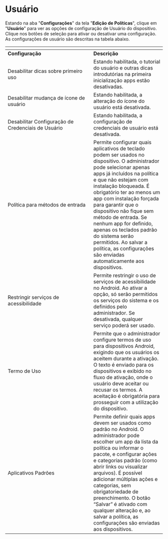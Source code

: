 # Usuário

Estando na aba "**Configurações**" da tela "**Edição de Políticas**", clique em "**Usuário**" para ver as opções de configuração de Usuário do dispositivo. Clique nos botões de seleção para ativar ou desativar uma configuração. As configurações de usuário são descritas na tabela abaixo.

<table data-header-hidden><thead><tr><th width="258.3185218771254"></th><th></th></tr></thead><tbody><tr><td><strong>Configuração</strong></td><td><strong>Descrição</strong></td></tr><tr><td>Desabilitar dicas sobre primeiro uso</td><td>Estando habilitada, o tutorial do usuário e outras dicas introdutórias na primeira inicialização apps estão desativadas.</td></tr><tr><td>Desabilitar mudança de ícone de usuário</td><td>Estando habilitada, a alteração do ícone do usuário está desativada.</td></tr><tr><td>Desabilitar Configuração de Credenciais de Usuário</td><td>Estando habilitada, a configuração de credenciais de usuário está desativada.</td></tr><tr><td>Política para métodos de entrada</td><td>Permite configurar quais aplicativos de teclado podem ser usados no dispositivo. O administrador pode selecionar apenas apps já incluídos na política e que não estejam com instalação bloqueada. É obrigatório ter ao menos um app com instalação forçada para garantir que o dispositivo não fique sem método de entrada. Se nenhum app for definido, apenas os teclados padrão do sistema serão permitidos. Ao salvar a política, as configurações são enviadas automaticamente aos dispositivos.</td></tr><tr><td>Restringir serviços de acessibilidade</td><td>Permite restringir o uso de serviços de acessibilidade no Android. Ao ativar a opção, só serão permitidos os serviços do sistema e os definidos pelo administrador. Se desativada, qualquer serviço poderá ser usado.</td></tr><tr><td>Termo de Uso</td><td>Permite que o administrador configure termos de uso para dispositivos Android, exigindo que os usuários os aceitem durante a ativação. O texto é enviado para os dispositivos e exibido no fluxo de ativação, onde o usuário deve aceitar ou recusar os termos. A aceitação é obrigatória para prosseguir com a utilização do dispositivo.</td></tr><tr><td>Aplicativos Padrões</td><td>Permite definir quais apps devem ser usados como padrão no Android. O administrador pode escolher um app da lista da política ou informar o pacote, e configurar ações e categorias padrão (como abrir links ou visualizar arquivos). É possível adicionar múltiplas ações e categorias, sem obrigatoriedade de preenchimento. O botão “Salvar” é ativado com qualquer alteração e, ao salvar a política, as configurações são enviadas aos dispositivos.</td></tr></tbody></table>

